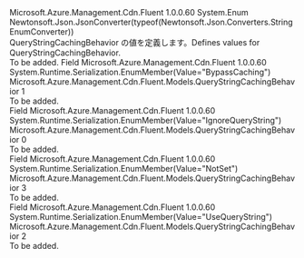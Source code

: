 <Type Name="QueryStringCachingBehavior" FullName="Microsoft.Azure.Management.Cdn.Fluent.Models.QueryStringCachingBehavior">
  <TypeSignature Language="C#" Value="public enum QueryStringCachingBehavior" />
  <TypeSignature Language="ILAsm" Value=".class public auto ansi sealed QueryStringCachingBehavior extends System.Enum" />
  <TypeSignature Language="DocId" Value="T:Microsoft.Azure.Management.Cdn.Fluent.Models.QueryStringCachingBehavior" />
  <TypeSignature Language="VB.NET" Value="Public Enum QueryStringCachingBehavior" />
  <TypeSignature Language="F#" Value="type QueryStringCachingBehavior = " />
  <AssemblyInfo>
    <AssemblyName>Microsoft.Azure.Management.Cdn.Fluent</AssemblyName>
    <AssemblyVersion>1.0.0.60</AssemblyVersion>
  </AssemblyInfo>
  <Base>
    <BaseTypeName>System.Enum</BaseTypeName>
  </Base>
  <Attributes>
    <Attribute>
      <AttributeName>Newtonsoft.Json.JsonConverter(typeof(Newtonsoft.Json.Converters.StringEnumConverter))</AttributeName>
    </Attribute>
  </Attributes>
  <Docs>
    <summary>
            <span data-ttu-id="95df6-101">QueryStringCachingBehavior の値を定義します。</span><span class="sxs-lookup"><span data-stu-id="95df6-101">Defines values for QueryStringCachingBehavior.</span></span>
            </summary>
    <remarks>To be added.</remarks>
  </Docs>
  <Members>
    <Member MemberName="BypassCaching">
      <MemberSignature Language="C#" Value="BypassCaching" />
      <MemberSignature Language="ILAsm" Value=".field public static literal valuetype Microsoft.Azure.Management.Cdn.Fluent.Models.QueryStringCachingBehavior BypassCaching = int32(1)" />
      <MemberSignature Language="DocId" Value="F:Microsoft.Azure.Management.Cdn.Fluent.Models.QueryStringCachingBehavior.BypassCaching" />
      <MemberSignature Language="VB.NET" Value="BypassCaching" />
      <MemberSignature Language="F#" Value="BypassCaching = 1" Usage="Microsoft.Azure.Management.Cdn.Fluent.Models.QueryStringCachingBehavior.BypassCaching" />
      <MemberType>Field</MemberType>
      <AssemblyInfo>
        <AssemblyName>Microsoft.Azure.Management.Cdn.Fluent</AssemblyName>
        <AssemblyVersion>1.0.0.60</AssemblyVersion>
      </AssemblyInfo>
      <Attributes>
        <Attribute>
          <AttributeName>System.Runtime.Serialization.EnumMember(Value="BypassCaching")</AttributeName>
        </Attribute>
      </Attributes>
      <ReturnValue>
        <ReturnType>Microsoft.Azure.Management.Cdn.Fluent.Models.QueryStringCachingBehavior</ReturnType>
      </ReturnValue>
      <MemberValue>1</MemberValue>
      <Docs>
        <summary>To be added.</summary>
      </Docs>
    </Member>
    <Member MemberName="IgnoreQueryString">
      <MemberSignature Language="C#" Value="IgnoreQueryString" />
      <MemberSignature Language="ILAsm" Value=".field public static literal valuetype Microsoft.Azure.Management.Cdn.Fluent.Models.QueryStringCachingBehavior IgnoreQueryString = int32(0)" />
      <MemberSignature Language="DocId" Value="F:Microsoft.Azure.Management.Cdn.Fluent.Models.QueryStringCachingBehavior.IgnoreQueryString" />
      <MemberSignature Language="VB.NET" Value="IgnoreQueryString" />
      <MemberSignature Language="F#" Value="IgnoreQueryString = 0" Usage="Microsoft.Azure.Management.Cdn.Fluent.Models.QueryStringCachingBehavior.IgnoreQueryString" />
      <MemberType>Field</MemberType>
      <AssemblyInfo>
        <AssemblyName>Microsoft.Azure.Management.Cdn.Fluent</AssemblyName>
        <AssemblyVersion>1.0.0.60</AssemblyVersion>
      </AssemblyInfo>
      <Attributes>
        <Attribute>
          <AttributeName>System.Runtime.Serialization.EnumMember(Value="IgnoreQueryString")</AttributeName>
        </Attribute>
      </Attributes>
      <ReturnValue>
        <ReturnType>Microsoft.Azure.Management.Cdn.Fluent.Models.QueryStringCachingBehavior</ReturnType>
      </ReturnValue>
      <MemberValue>0</MemberValue>
      <Docs>
        <summary>To be added.</summary>
      </Docs>
    </Member>
    <Member MemberName="NotSet">
      <MemberSignature Language="C#" Value="NotSet" />
      <MemberSignature Language="ILAsm" Value=".field public static literal valuetype Microsoft.Azure.Management.Cdn.Fluent.Models.QueryStringCachingBehavior NotSet = int32(3)" />
      <MemberSignature Language="DocId" Value="F:Microsoft.Azure.Management.Cdn.Fluent.Models.QueryStringCachingBehavior.NotSet" />
      <MemberSignature Language="VB.NET" Value="NotSet" />
      <MemberSignature Language="F#" Value="NotSet = 3" Usage="Microsoft.Azure.Management.Cdn.Fluent.Models.QueryStringCachingBehavior.NotSet" />
      <MemberType>Field</MemberType>
      <AssemblyInfo>
        <AssemblyName>Microsoft.Azure.Management.Cdn.Fluent</AssemblyName>
        <AssemblyVersion>1.0.0.60</AssemblyVersion>
      </AssemblyInfo>
      <Attributes>
        <Attribute>
          <AttributeName>System.Runtime.Serialization.EnumMember(Value="NotSet")</AttributeName>
        </Attribute>
      </Attributes>
      <ReturnValue>
        <ReturnType>Microsoft.Azure.Management.Cdn.Fluent.Models.QueryStringCachingBehavior</ReturnType>
      </ReturnValue>
      <MemberValue>3</MemberValue>
      <Docs>
        <summary>To be added.</summary>
      </Docs>
    </Member>
    <Member MemberName="UseQueryString">
      <MemberSignature Language="C#" Value="UseQueryString" />
      <MemberSignature Language="ILAsm" Value=".field public static literal valuetype Microsoft.Azure.Management.Cdn.Fluent.Models.QueryStringCachingBehavior UseQueryString = int32(2)" />
      <MemberSignature Language="DocId" Value="F:Microsoft.Azure.Management.Cdn.Fluent.Models.QueryStringCachingBehavior.UseQueryString" />
      <MemberSignature Language="VB.NET" Value="UseQueryString" />
      <MemberSignature Language="F#" Value="UseQueryString = 2" Usage="Microsoft.Azure.Management.Cdn.Fluent.Models.QueryStringCachingBehavior.UseQueryString" />
      <MemberType>Field</MemberType>
      <AssemblyInfo>
        <AssemblyName>Microsoft.Azure.Management.Cdn.Fluent</AssemblyName>
        <AssemblyVersion>1.0.0.60</AssemblyVersion>
      </AssemblyInfo>
      <Attributes>
        <Attribute>
          <AttributeName>System.Runtime.Serialization.EnumMember(Value="UseQueryString")</AttributeName>
        </Attribute>
      </Attributes>
      <ReturnValue>
        <ReturnType>Microsoft.Azure.Management.Cdn.Fluent.Models.QueryStringCachingBehavior</ReturnType>
      </ReturnValue>
      <MemberValue>2</MemberValue>
      <Docs>
        <summary>To be added.</summary>
      </Docs>
    </Member>
  </Members>
</Type>
